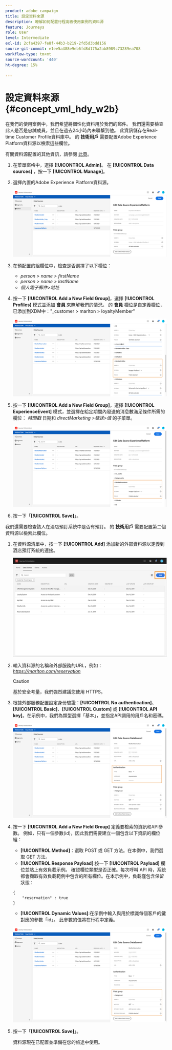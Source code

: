 ```yaml
---
product: adobe campaign
title: 設定資料來源
description: 瞭解如何配置行程高級使用案例的資料源
feature: Journeys
role: User
level: Intermediate
exl-id: 2cfa4397-fe8f-44b3-b219-2fd5d3bdd156
source-git-commit: e1ee5a488e9eb6fd8d175a2ab8989c73289ea708
workflow-type: tm+mt
source-wordcount: '440'
ht-degree: 15%

---
```


# 設定資料來源 {#concept_vml_hdy_w2b}

在我們的使用案例中，我們希望將個性化資料用於我們的郵件。 我們還需要檢查此人是否是忠誠成員，並且在過去24小時內未聯繫到他。 此資訊儲存在Real-time Customer Profile資料庫中。 的 **技術用戶** 需要配置Adobe Experience Platform資料源以檢索這些欄位。

有關資料源配置的其他資訊，請參閱 [此頁](../datasource/about-data-sources.md)。

1. 在菜單窗格中，選擇 **[!UICONTROL Admin]**。 在 **[!UICONTROL Data sources]** ，按一下 **[!UICONTROL Manage]**。
1. 選擇內置的Adobe Experience Platform資料源。

   ![](../assets/journey23.png)

1. 在預配置的組欄位中，檢查是否選擇了以下欄位：

   * _person > name > firstName_
   * _person > name > lastName_
   * _個人電子郵件>地址_

1. 按一下 **[!UICONTROL Add a New Field Group]**，選擇 **[!UICONTROL Profiles]** 模式並添加 **會員** 來瞭解我們的情況。 的 **會員** 欄位是自定義欄位，已添加到XDM中：&quot;_customer > marlton > loyaltyMember&quot;

   ![](../assets/journeyuc2_6.png)

1. 按一下 **[!UICONTROL Add a New Field Group]**，選擇 **[!UICONTROL ExperienceEvent]** 模式，並選擇在給定期間內發送的消息數滿足條件所需的欄位： _時間戳_ 日期和 _directMarketing >發送>值_ 的子菜單。

   ![](../assets/journeyuc2_7.png)

1. 按一下「**[!UICONTROL Save]**」。

我們還需要檢查該人在酒店預訂系統中是否有預訂。 的 **技術用戶** 需要配置第二個資料源以檢索此欄位。

1. 在資料源清單中，按一下 **[!UICONTROL Add]** 添加新的外部資料源以定義到酒店預訂系統的連接。

   ![](../assets/journeyuc2_9.png)

1. 輸入資料源的名稱和外部服務的URL，例如： _https://marlton.com/reservation_

   >[!CAUTION]
   >
   >基於安全考量，我們強烈建議您使用 HTTPS。

1. 根據外部服務配置設定身份驗證：**[!UICONTROL No authentication]**、**[!UICONTROL Basic]**、**[!UICONTROL Custom]** 或 **[!UICONTROL API key]**。在示例中，我們為類型選擇「基本」，並指定API調用的用戶名和密碼。

   ![](../assets/journeyuc2_10.png)

1. 按一下 **[!UICONTROL Add a New Field Group]** 定義要檢索的資訊和API參數。 例如，只有一個參數(id)，因此我們需要建立一個包含以下資訊的欄位組：

   * **[!UICONTROL Method]**：選取 POST 或 GET 方法。在本例中，我們選取 GET 方法。
   * **[!UICONTROL Response Payload]**:按一下 **[!UICONTROL Payload]** 欄位並貼上有效負載示例。 確認欄位類型是否正確。每次呼叫 API 時，系統都會擷取有效負載範例中包含的所有欄位。在本示例中，負載僅包含保留狀態：

   ```
   {
       "reservation" : true
   }
   ```

   * **[!UICONTROL Dynamic Values]**:在示例中輸入與用於標識每個客戶的鍵對應的參數「id」。 此參數的值將在行程中定義。

   ![](../assets/journeyuc2_11.png)

1. 按一下「**[!UICONTROL Save]**」。

   資料源現在已配置並準備在您的旅途中使用。
